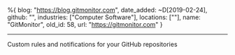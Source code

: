 %{
  blog: "https://blog.gitmonitor.com",
  date_added: ~D[2019-02-24],
  github: "",
  industries: ["Computer Software"],
  locations: [""],
  name: "GitMonitor",
  old_id: 58,
  url: "https://gitmonitor.com"
}

---

Custom rules and notifications for your GitHub repositories
